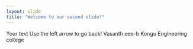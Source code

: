 ```yaml
---
layout: slide
title: "Welcome to our second slide!"
---
```

Your text
Use the left arrow to go back!
Vasanth
eee-b
Kongu Engineering college

